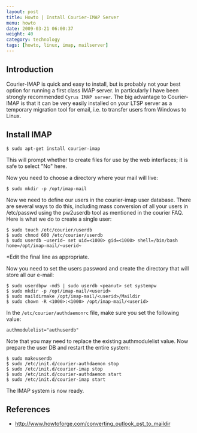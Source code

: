 ```yaml
---
layout: post
title: Howto | Install Courier-IMAP Server
menu: howto
date: 2009-03-21 06:00:37
weight: 40
category: technology
tags: [howto, linux, imap, mailserver]
---
```


## Introduction

Courier-IMAP is quick and easy to install, but is probably not your best option for running a first class IMAP server.  In particularly I have been strongly recommended `Cyrus IMAP server`.  The big advantage to Courier-IMAP is that it can be very easily installed on your LTSP server as a temporary migration tool for email, i.e. to transfer users from Windows to Linux.

## Install IMAP

<!--more-->

    $ sudo apt-get install courier-imap

This will prompt whether to create files for use by the web interfaces; it is safe to select "No" here.

Now you need to choose a directory where your mail will live:

    $ sudo mkdir -p /opt/imap-mail

Now we need to define our users in the courier-imap user database. There are several ways to do this, including mass conversion of all your users in /etc/passwd using the pw2userdb tool as mentioned in the courier FAQ. Here is what we do to create a single user:

    $ sudo touch /etc/courier/userdb
    $ sudo chmod 600 /etc/courier/userdb
    $ sudo userdb ~userid~ set uid=<1000> gid=<1000> shell=/bin/bash home=/opt/imap-mail/~userid~

*Edit the final line as appropriate.

Now you need to set the users password and create the directory that will store all our e-mail:

    $ sudo userdbpw -md5 | sudo userdb <peanut> set systempw
    $ sudo mkdir -p /opt/imap-mail/<userid>
    $ sudo maildirmake /opt/imap-mail/<userid>/Maildir
    $ sudo chown -R <1000>:<1000> /opt/imap-mail/<userid>

In the `/etc/courier/authdaemonrc` file, make sure you set the following value:

    authmodulelist="authuserdb"

Note that you may need to replace the existing authmodulelist value. Now prepare the user DB and restart the entire system:

    $ sudo makeuserdb
    $ sudo /etc/init.d/courier-authdaemon stop
    $ sudo /etc/init.d/courier-imap stop
    $ sudo /etc/init.d/courier-authdaemon start
    $ sudo /etc/init.d/courier-imap start 

The IMAP system is now ready.

## References

   * http://www.howtoforge.com/converting_outlook_pst_to_maildir

